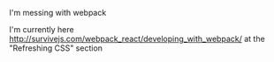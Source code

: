 I'm messing with webpack

I'm currently here http://survivejs.com/webpack_react/developing_with_webpack/
at the "Refreshing CSS" section